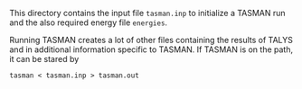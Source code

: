 This directory contains the input file `tasman.inp`
to initialize a TASMAN run and the also required
energy file `energies`.

Running TASMAN creates a lot of other files containing
the results of TALYS and in additional information 
specific to TASMAN.
If TASMAN is on the path, it can be stared by

```
tasman < tasman.inp > tasman.out
```
